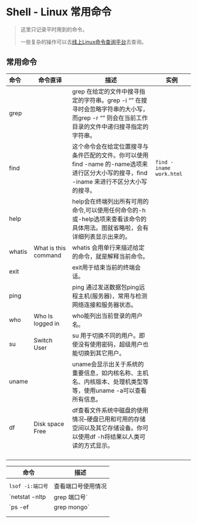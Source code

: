 # Shell - Linux 常用命令

> 这里只记录平时用到的命令。
>
> 一些复杂的操作可以去[线上Linux命令查询平台](http://linux.51yip.com/)去查询。



## 常用命令

| 命令   | 命令直译             | 描述                                                         | 实例                    |
| :----- | -------------------- | ------------------------------------------------------------ | ----------------------- |
| grep   |                      | grep 在给定的文件中搜寻指定的字符串。grep -i “” 在搜寻时会忽略字符串的大小写，而grep -r “” 则会在当前工作目录的文件中递归搜寻指定的字符串。 |                         |
| find   |                      | 这个命令会在给定位置搜寻与条件匹配的文件。你可以使用find -name 的-name选项来进行区分大小写的搜寻，find -iname 来进行不区分大小写的搜寻。 | `find -iname work.html` |
| help   |                      | help会在终端列出所有可用的命令,可以使用任何命令的-h或-help选项来查看该命令的具体用法。图就省略啦，会有详细列表显示出来的。 |                         |
| whatis | What is this command | whatis 会用单行来描述给定的命令，就是解释当前命令。          |                         |
| exit   |                      | exit用于结束当前的终端会话。                                 |                         |
| ping   |                      | ping 通过发送数据包ping远程主机(服务器)，常用与检测网络连接和服务器状态。 |                         |
| who    | Who Is logged in     | who能列出当前登录的用户名。                                  |                         |
| su     | Switch User          | su 用于切换不同的用户。即使没有使用密码，超级用户也能切换到其它用户。 |                         |
| uname  |                      | uname会显示出关于系统的重要信息，如内核名称、主机名、内核版本、处理机类型等等，使用uname -a可以查看所有信息。 |                         |
| df     | Disk space Free      | df查看文件系统中磁盘的使用情况–硬盘已用和可用的存储空间以及其它存储设备。你可以使用df -h将结果以人类可读的方式显示。 |                         |
|        |                      |                                                              |                         |
|        |                      |                                                              |                         |
|        |                      |                                                              |                         |
|        |                      |                                                              |                         |



| 命令                        | 描述               |
| --------------------------- | ------------------ |
|                             |                    |
| `lsof -i:端口号`            | 查看端口号使用情况 |
| `netstat -nltp|grep 端口号` |                    |
| `ps -ef|grep mongo`         |                    |
|                             |                    |
|                             |                    |

